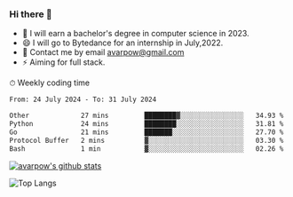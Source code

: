 ### Hi there 👋
<!--I have been a GitHub member for [![Years Badge](https://badges.pufler.dev/years/avarpow)](https://badges.pufler.dev)-->
- 🌱 I will earn a bachelor's degree in computer science in 2023.
- 😄 I will go to Bytedance for an internship in July,2022.
- 💬 Contact me by email avarpow@gmail.com
- ⚡ Aiming for full stack.

<!--💻 Coding Activity Logging

[![Commits Badge](https://badges.pufler.dev/commits/weekly/avarpow)](https://badges.pufler.dev)-->

⏱ Weekly coding time
<!--START_SECTION:waka-->

```txt
From: 24 July 2024 - To: 31 July 2024

Other             27 mins         ████████▓░░░░░░░░░░░░░░░░   34.93 %
Python            24 mins         ████████░░░░░░░░░░░░░░░░░   31.81 %
Go                21 mins         ███████░░░░░░░░░░░░░░░░░░   27.70 %
Protocol Buffer   2 mins          ▓░░░░░░░░░░░░░░░░░░░░░░░░   03.30 %
Bash              1 min           ▓░░░░░░░░░░░░░░░░░░░░░░░░   02.26 %
```

<!--END_SECTION:waka-->

[![avarpow's github stats](https://github-readme-stats.vercel.app/api?username=avarpow&count_private=true&show_icons=true&hide=issues&hide_border=true)](https://github.com/anuraghazra/github-readme-stats)

![Top Langs](https://github-readme-stats.vercel.app/api/top-langs/?username=avarpow&layout=compact&hide_border=true) 
<!--[![avarpow's wakatime stats](https://github-readme-stats.vercel.app/api/wakatime?username=avarpow)](https://github.com/anuraghazra/github-readme-stats)-->
